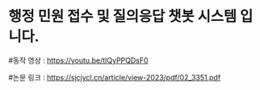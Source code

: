 # 행정 민원 접수 및 질의응답 챗봇 시스템 입니다.

#동작 영상 : https://youtu.be/tIQyPPQDsF0

#논문 링크 : https://sjcjycl.cn/article/view-2023/pdf/02_3351.pdf
